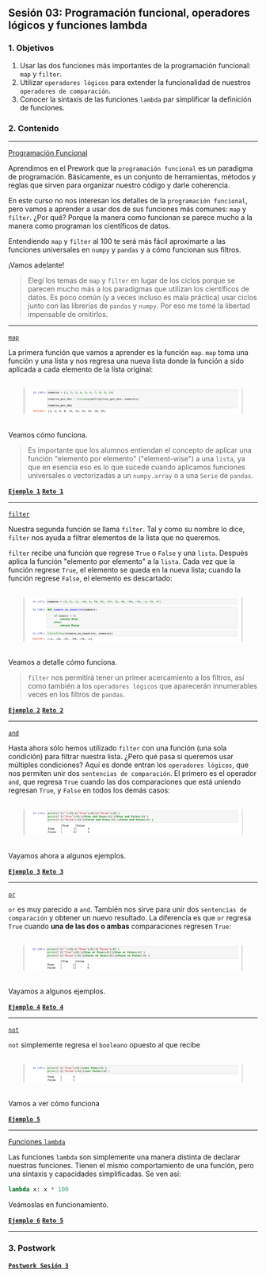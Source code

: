 
## Sesión 03: Programación funcional, operadores lógicos y funciones lambda

### 1. Objetivos

1. Usar las dos funciones más importantes de la programación funcional: `map` y `filter`.
2. Utilizar `operadores lógicos` para extender la funcionalidad de nuestros `operadores de comparación`.
3. Conocer la sintaxis de las funciones `lambda` par simplificar la definición de funciones.

### 2. Contenido

---

<ins>Programación Funcional</ins>

Aprendimos en el Prework que la `programación funcional` es un paradigma de programación. Básicamente, es un conjunto de herramientas, métodos y reglas que sirven para organizar nuestro código y darle coherencia.

En este curso no nos interesan los detalles de la `programación funcional`, pero vamos a aprender a usar dos de sus funciones más comunes: `map` y `filter`. ¿Por qué? Porque la manera como funcionan se parece mucho a la manera como programan los científicos de datos.

Entendiendo `map` y `filter` al 100 te será más fácil aproximarte a las funciones universales en `numpy` y `pandas` y a cómo funcionan sus filtros.

¡Vamos adelante!

> Elegí los temas de `map` y `filter` en lugar de los ciclos porque se parecen mucho más a los paradigmas que utilizan los científicos de datos. Es poco común (y a veces incluso es mala práctica) usar ciclos junto con las librerías de `pandas` y `numpy`. Por eso me tomé la libertad impensable de omitirlos.

---

<ins>`map`</ins>

La primera función que vamos a aprender es la función `map`. `map` toma una función y una lista y nos regresa una nueva lista donde la función a sido aplicada a cada elemento de la lista original:

<div style="padding: 10px; margin: 20px"><img src='./Imgs/sesion-3_43.png'></div>

Veamos cómo funciona.

> Es importante que los alumnos entiendan el concepto de aplicar una función "elemento por elemento" ("element-wise") a una `lista`, ya que en esencia eso es lo que sucede cuando aplicamos funciones universales o vectorizadas a un `numpy.array` o a una `Serie` de `pandas`.

[**`Ejemplo 1`**](Ejemplo-01/map.ipynb)
[**`Reto 1`**](Reto-01/map.ipynb)

---

<ins>`filter`</ins>

Nuestra segunda función se llama `filter`. Tal y como su nombre lo dice, `filter` nos ayuda a filtrar elementos de la lista que no queremos.

`filter` recibe una función que regrese `True` o `False` y una `lista`. Despuès aplica la función "elemento por elemento" a la `lista`. Cada vez que la función regrese `True`, el elemento se queda en la nueva lista; cuando la función regrese `False`, el elemento es descartado:

<div style="padding: 10px; margin: 20px"><img src='./Imgs/sesion-3_44.png'></div>

Veamos a detalle cómo funciona.

> `filter` nos permitirá tener un primer acercamiento a los filtros, así como también a los `operadores lógicos` que aparecerán innumerables veces en los filtros de `pandas`.

[**`Ejemplo 2`**](Ejemplo-02/filter.ipynb)
[**`Reto 2`**](Reto-02/filter.ipynb)

---

<ins>`and`</ins>

Hasta ahora sólo hemos utilizado `filter` con una función (una sola condición) para filtrar nuestra lista. ¿Pero qué pasa si queremos usar múltiples condiciones? Aquí es donde entran los `operadores lógicos`, que nos permiten unir dos `sentencias de comparación`. El primero es el operador `and`, que regresa `True` cuando las dos comparaciones que está uniendo regresan `True`, y `False` en todos los demás casos:

<div style="padding: 10px; margin: 20px"><img src='./Imgs/sesion-3_16.png'></div>

Vayamos ahora a algunos ejemplos.

>

[**`Ejemplo 3`**](Ejemplo-03/and.ipynb)
[**`Reto 3`**](Reto-03/and.ipynb)

---

<ins>`or`</ins>

`or` es muy parecido a `and`. También nos sirve para unir dos `sentencias de comparación` y obtener un nuevo resultado. La diferencia es que `or` regresa `True` cuando **una de las dos o ambas** comparaciones regresen `True`:

<div style="padding: 10px; margin: 20px"><img src='./Imgs/sesion-3_25.png'></div>

Vayamos a algunos ejemplos.

>

[**`Ejemplo 4`**](Ejemplo-04/or.ipynb)
[**`Reto 4`**](Reto-04/or.ipynb)

---

<ins>`not`</ins>

`not` simplemente regresa el `booleano` opuesto al que recibe

<div style="padding: 10px; margin: 20px"><img src='./Imgs/sesion-3_29.png'></div>

Vamos a ver cómo funciona

>

[**`Ejemplo 5`**](Ejemplo-05/not.ipynb)

---

<ins>Funciones `lambda`</ins>

Las funciones `lambda` son simplemente una manera distinta de declarar nuestras funciones. Tienen el mismo comportamiento de una función, pero una sintaxis y capacidades simplificadas. Se ven así:

```python
lambda x: x * 100
```

Veámoslas en funcionamiento.

>

[**`Ejemplo 6`**](Ejemplo-06/lambda.ipynb)
[**`Reto 5`**](Reto-05/lambda.ipynb)

---

### 3. Postwork

[**`Postwork Sesión 3`**](Postwork/Readme.md)
